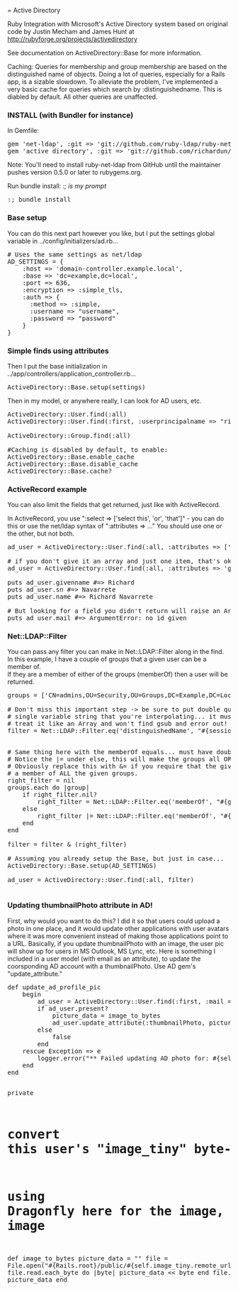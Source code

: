 = Active Directory

Ruby Integration with Microsoft's Active Directory system based on original code by Justin Mecham and James Hunt at http://rubyforge.org/projects/activedirectory

See documentation on ActiveDirectory::Base for more information.

Caching:
Queries for membership and group membership are based on the distinguished name of objects.  Doing a lot of queries, especially for a Rails app, is a sizable slowdown.  To alleviate the problem, I've implemented a very basic cache for queries which search by :distinguishedname.  This is diabled by default.  All other queries are unaffected.


<h3>INSTALL (with Bundler for instance)</h3>
In Gemfile:
<pre>
gem 'net-ldap', :git => 'git://github.com/ruby-ldap/ruby-net-ldap.git'
gem 'active_directory', :git => 'git://github.com/richardun/active_directory.git'
</pre>

Note: You'll need to install ruby-net-ldap from GitHub until the maintainer pushes version 0.5.0 or later to rubygems.org.

Run bundle install: <em> :; is my prompt </em>
<pre>
:; bundle install
</pre>

<h3>Base setup</h3>
You can do this next part however you like, but I put the settings global variable in ../config/initializers/ad.rb...
<pre>
# Uses the same settings as net/ldap
AD_SETTINGS = {
	:host => 'domain-controller.example.local',
	:base => 'dc=example,dc=local',
	:port => 636,
	:encryption => :simple_tls,
	:auth => {
	  :method => :simple,
	  :username => "username",
	  :password => "password"
	}
}
</pre>

<h3>Simple finds using attributes</h3>
Then I put the base initialization in ../app/controllers/application_controller.rb...
<pre>
ActiveDirectory::Base.setup(settings)
</pre>

<p>Then in my model, or anywhere really, I can look for AD users, etc.</p>

<pre>
ActiveDirectory::User.find(:all)
ActiveDirectory::User.find(:first, :userprincipalname => "richard.navarrete@domain.com")

ActiveDirectory::Group.find(:all)

#Caching is disabled by default, to enable:
ActiveDirectory::Base.enable_cache
ActiveDirectory::Base.disable_cache
ActiveDirectory::Base.cache?
</pre>

<h3>ActiveRecord example</h3>
<p>You can also limit the fields that get returned, just like with ActiveRecord.</p>

<p>In ActiveRecord, you use ":select => ['select this', 'or', 'that']" - you can do this or use the net/ldap syntax of ":attributes => ..."  You should use one or the other, but not both.</p>

<pre>
ad_user = ActiveDirectory::User.find(:all, :attributes => ['givenname', 'sn'])

# if you don't give it an array and just one item, that's ok too...
ad_user = ActiveDirectory::User.find(:all, :attributes => 'givenname')

puts ad_user.givenname #=> Richard
puts ad_user.sn #=> Navarrete
puts ad_user.name #=> Richard Navarrete

# But looking for a field you didn't return will raise an ArgumentError.
puts ad_user.mail #=> ArgumentError: no id given
</pre>

<h3>Net::LDAP::Filter</h3>
You can pass any filter you can make in Net::LDAP::Filter along in the find.<br />
In this example, I have a couple of groups that a given user can be a member of.<br />
If they are a member of either of the groups (memberOf) then a user will be returned.<br />

<pre>
groups = ['CN=admins,OU=Security,OU=Groups,DC=Example,DC=Local', 'CN=HR,OU=Security,OU=Groups,DC=Example,DC=Local']

# Don't miss this important step -> be sure to put double quotes in the value, no matter if it's a
# single variable string that you're interpolating... it must be there or Net::LDAP::Filter will
# treat it like an Array and won't find gsub and error out!
filter = Net::LDAP::Filter.eq('distinguishedName', "#{session[:current_user][:dn]}")


# Same thing here with the memberOf equals... must have double quotes!
# Notice the |= under else, this will make the groups all OR conditions.
# Obviously replace this with &= if you require that the give user be 
# a member of ALL the given groups. 
right_filter = nil
groups.each do |group|
    if right_filter.nil?
        right_filter = Net::LDAP::Filter.eq('memberOf', "#{group}")
    else
        right_filter |= Net::LDAP::Filter.eq('memberOf', "#{group}")
    end
end

filter = filter & (right_filter)

# Assuming you already setup the Base, but just in case...
ActiveDirectory::Base.setup(AD_SETTINGS)

ad_user = ActiveDirectory::User.find(:all, filter)

</pre>

<h3>Updating thumbnailPhoto attribute in AD!</h3>
First, why would you want to do this?  I did it so that users could upload a photo in one place, and it would update other applications with user avatars where it was more convenient instead of making those applications point to a URL.  Basically, if you update thumbnailPhoto with an image, the user pic will show up for users in MS Outlook, MS Lync, etc.
Here is something I included in a user model (with email as an attribute), to update the coorsponding AD account with a thumbnailPhoto.
Use AD gem's "update_attribute."
<pre>
def update_ad_profile_pic
    begin
        ad_user = ActiveDirectory::User.find(:first, :mail => self.email)
        if ad_user.present?
            picture_data = image_to_bytes
            ad_user.update_attribute(:thumbnailPhoto, picture_data)
        else
            false
        end
    rescue Exception => e
        logger.error("** Failed updating AD photo for: #{self.email} \n#{e.message}")
    end
end

private

# convert this user's "image_tiny" byte-by-byte and return
# using Dragonfly here for the image, but you can use anything... it's just an image
def image_to_bytes
    picture_data = ""
    file = File.open("#{Rails.root}/public/#{self.image_tiny.remote_url}",'rb')
    file.read.each_byte do |byte|
        picture_data << byte
    end
    file.close
    picture_data
end
</pre>